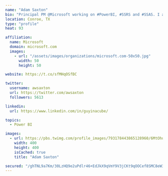 ```yaml
---
name: "Adam Saxton"
bio: "Principal PM @Microsoft working on #PowerBI, #SSRS and #SSAS. I also go by @GuyInACube"
location: Conroe, TX
type: "profile"
heat: 93

affiliation:
  name: Microsoft
  domain: microsoft.com
  images:
    - url: "/assets/images/organizations/microsoft.com-50x50.jpg"
      width: 50
      height: 50

website: https://t.co/sfMHqOSfBC

twitter:
  username: awsaxton
  url: https://twitter.com/awsaxton
  followers: 5613

linkedin:
  url: https://www.linkedin.com/in/guyinacube/

topics:
  - Power BI

images:
  - url: https://pbs.twimg.com/profile_images/793178443865128960/6MtOhub__400x400.jpg
    width: 400
    height: 400
    isCached: true
    title: "Adam Saxton"

secured: "/ghTNL9a7Km/30LzHQ9e2uPdlr46+EdJkX9qVmY9V3jCKt9qOOCef8SMC8eW34wbovDU5N1Dj7yUVU54SAMAdbD8Uz1fUCzM7dS7yjrVZsggZXmlM66U1WkY/nFRUmaFTLPcJVSOGVMpr8R51e0gbufLD4wq5NdWCQ1HZBneWHb1ROjkc1+KA3djq02B5ee2gd6F4PRacBBsXsqOGvZ8C3KZDO7j7vXBdnjuULArwkqYnHtX+0q4+vNxdDqK2sz8pkZxnrpD3FB6ol3PudN+HxZQy/k+/yQvQ40oK8qO3+kpHJXXEJMi1AVV+9V/VQL6B/ml1SwL4eJjOpBOZU7V8mPetLc7NeBGakW6Dkqqq+8k2v/cTRpXFQaQ8jk6pWBiQ0/vvrR7vf/xca2GW5HtXL1Z48mv9rNoDgEEuim/zPc=;6Pxq56+4oITxdXeoxPeuYA=="
---
```



